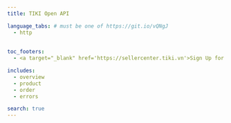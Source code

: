 ```yaml
---
title: TIKI Open API

language_tabs: # must be one of https://git.io/vQNgJ
  - http
  
  
toc_footers:
  - <a target="_blank" href='https://sellercenter.tiki.vn'>Sign Up for a Seller Key</a>

includes:
  - overview
  - product
  - order
  - errors

search: true
---
```



